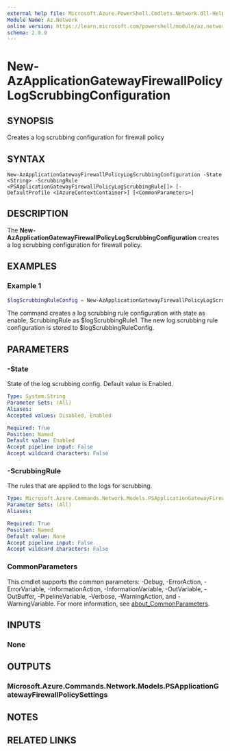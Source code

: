 ```yaml
---
external help file: Microsoft.Azure.PowerShell.Cmdlets.Network.dll-Help.xml
Module Name: Az.Network
online version: https://learn.microsoft.com/powershell/module/az.network/new-azapplicationgatewayfirewallpolicylogscrubbingconfiguration
schema: 2.0.0
---
```


# New-AzApplicationGatewayFirewallPolicyLogScrubbingConfiguration

## SYNOPSIS
Creates a log scrubbing configuration for firewall policy

## SYNTAX

```
New-AzApplicationGatewayFirewallPolicyLogScrubbingConfiguration -State <String> -ScrubbingRule  <PSApplicationGatewayFirewallPolicyLogScrubbingRule[]> [-DefaultProfile <IAzureContextContainer>] [<CommonParameters>]
```

## DESCRIPTION
The **New-AzApplicationGatewayFirewallPolicyLogScrubbingConfiguration** creates a log scrubbing configuration for firewall policy.

## EXAMPLES

### Example 1
```powershell
$logScrubbingRuleConfig = New-AzApplicationGatewayFirewallPolicyLogScrubbingConfiguration -State Enabled -ScrubbingRule $logScrubbingRule1
```

The command creates a log scrubbing rule configuration with state as enable, ScrubbingRule as $logScrubbingRule1.
The new log scrubbing rule configuration is stored to $logScrubbingRuleConfig.


## PARAMETERS

### -State
State of the log scrubbing config. Default value is Enabled.

```yaml
Type: System.String
Parameter Sets: (All)
Aliases:
Accepted values: Disabled, Enabled

Required: True
Position: Named
Default value: Enabled
Accept pipeline input: False
Accept wildcard characters: False
```

### -ScrubbingRule
The rules that are applied to the logs for scrubbing.

```yaml
Type: Microsoft.Azure.Commands.Network.Models.PSApplicationGatewayFirewallPolicyLogScrubbingRule[]
Parameter Sets: (All)
Aliases:

Required: True
Position: Named
Default value: None
Accept pipeline input: False
Accept wildcard characters: False
```

### CommonParameters
This cmdlet supports the common parameters: -Debug, -ErrorAction, -ErrorVariable, -InformationAction, -InformationVariable, -OutVariable, -OutBuffer, -PipelineVariable, -Verbose, -WarningAction, and -WarningVariable. For more information, see [about_CommonParameters](http://go.microsoft.com/fwlink/?LinkID=113216).

## INPUTS

### None

## OUTPUTS

### Microsoft.Azure.Commands.Network.Models.PSApplicationGatewayFirewallPolicySettings

## NOTES

## RELATED LINKS
